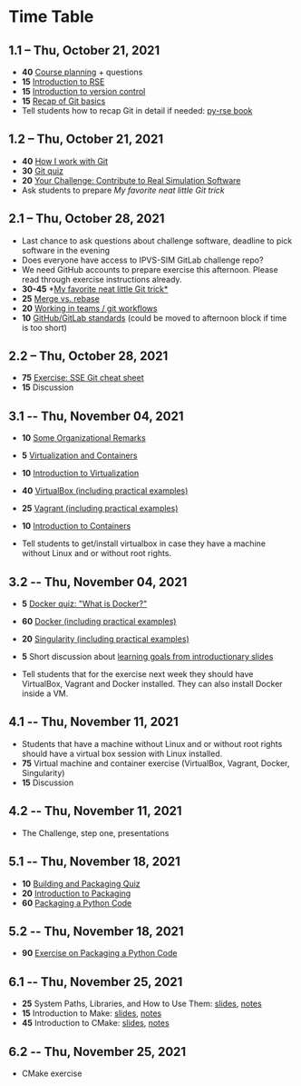 # Time Table

## 1.1 – Thu, October 21, 2021

- **40** [Course planning](https://github.com/Simulation-Software-Engineering/Lecture-Material/blob/main/organization/material/intro_course_slides.md) + questions
- **15** [Introduction to RSE](https://github.com/Simulation-Software-Engineering/Lecture-Material/blob/main/organization/material/rse_basics_slides.md)
- **15** [Introduction to version control](https://github.com/Simulation-Software-Engineering/Lecture-Material/blob/main/version-control/material/intro_slides.md)
- **15** [Recap of Git basics](https://github.com/Simulation-Software-Engineering/Lecture-Material/blob/main/version-control/overview.md#recap-of-git-basics)
- Tell students how to recap Git in detail if needed: [py-rse book](https://merely-useful.tech/py-rse/)

## 1.2 – Thu, October 21, 2021

- **40** [How I work with Git](https://github.com/Simulation-Software-Engineering/Lecture-Material/blob/main/version-control/overview.md#how-i-work-with-git)
- **30** [Git quiz](https://github.com/Simulation-Software-Engineering/Lecture-Material/blob/main/version-control/material/git_quiz.md)
- **20** [Your Challenge: Contribute to Real Simulation Software](https://github.com/Simulation-Software-Engineering/Lecture-Material/blob/main/organization/material/challenge_intro_slides.md)
- Ask students to prepare *My favorite neat little Git trick*

## 2.1 – Thu, October 28, 2021

- Last chance to ask questions about challenge software, deadline to pick software in the evening
- Does everyone have access to IPVS-SIM GitLab challenge repo?
- We need GitHub accounts to prepare exercise this afternoon. Please read through exercise instructions already.
- **30-45** *[My favorite neat little Git trick*](https://github.com/Simulation-Software-Engineering/Lecture-Material/blob/main/version-control/overview.md#my-favorite-neat-little-Git-trick)
- **25** [Merge vs. rebase](https://github.com/Simulation-Software-Engineering/Lecture-Material/blob/main/version-control/material/merge_rebase_slides.md)
- **20** [Working in teams / git workflows](https://github.com/Simulation-Software-Engineering/Lecture-Material/blob/main/version-control/material/workflow_slides.md)
- **10** [GitHub/GitLab standards](https://github.com/Simulation-Software-Engineering/Lecture-Material/blob/main/version-control/material/standards_slides.md) (could be moved to afternoon block if time is too short)

## 2.2 – Thu, October 28, 2021

- **75** [Exercise: SSE Git cheat sheet](https://github.com/Simulation-Software-Engineering/Lecture-Material/blob/main/version-control/material/cheat_sheet_text.md)
- **15** Discussion

## 3.1 -- Thu, November 04, 2021

- **10** [Some Organizational Remarks](https://github.com/Simulation-Software-Engineering/Lecture-Material/blob/main/organization/material/organizational_remarks_week3_slides.md)
- **5** [Virtualization and Containers](https://github.com/Simulation-Software-Engineering/Lecture-Material/blob/main/virtualization-and-containers/material/intro_slides.md)
- **10** [Introduction to Virtualization](https://github.com/Simulation-Software-Engineering/Lecture-Material/blob/main/virtualization-and-containers/material/virtualmachines_slides.md)
- **40** [VirtualBox (including practical examples)](https://github.com/Simulation-Software-Engineering/Lecture-Material/blob/main/virtualization-and-containers/material/virtualbox_slides.md)
- **25** [Vagrant (including practical examples)](https://github.com/Simulation-Software-Engineering/Lecture-Material/blob/main/virtualization-and-containers/material/vagrant_slides.md)
- **10** [Introduction to Containers](https://github.com/Simulation-Software-Engineering/Lecture-Material/blob/main/virtualization-and-containers/material/containers_slides.md)

- Tell students to get/install virtualbox in case they have a machine without Linux and or without root rights.

## 3.2 -- Thu, November 04, 2021

- **5** [Docker quiz: "What is Docker?"](https://github.com/Simulation-Software-Engineering/Lecture-Material/blob/main/virtualization-and-containers/material/docker_quiz.md)
- **60** [Docker (including practical examples)](https://github.com/Simulation-Software-Engineering/Lecture-Material/blob/main/virtualization-and-containers/material/docker_slides.md)
- **20** [Singularity (including practical examples)](https://github.com/Simulation-Software-Engineering/Lecture-Material/blob/main/virtualization-and-containers/material/singularity_slides.md)
- **5** Short discussion about [learning goals from introductionary slides](https://github.com/Simulation-Software-Engineering/Lecture-Material/blob/main/virtualization-and-containers/material/intro_slides.md)

- Tell students that for the exercise next week they should have VirtualBox, Vagrant and Docker installed. They can also install Docker inside a VM.

## 4.1 -- Thu, November 11, 2021

- Students that have a machine without Linux and or without root rights should have a virtual box session with Linux installed.
- **75** Virtual machine and container exercise (VirtualBox, Vagrant, Docker, Singularity)
- **15** Discussion

## 4.2 -- Thu, November 11, 2021

- The Challenge, step one, presentations

## 5.1 -- Thu, November 18, 2021

- **10** [Building and Packaging Quiz](https://github.com/Simulation-Software-Engineering/Lecture-Material/blob/main/building-and-packaging/packaging_quiz.md)
- **20** [Introduction to Packaging](https://github.com/Simulation-Software-Engineering/Lecture-Material/blob/main/building-and-packaging/intro_slides.md)
- **60** [Packaging a Python Code](https://github.com/Simulation-Software-Engineering/Lecture-Material/blob/main/building-and-packaging/packaging_python_slides.md)

## 5.2 -- Thu, November 18, 2021

- **90** [Exercise on Packaging a Python Code](https://github.com/Simulation-Software-Engineering/Lecture-Material/blob/main/building-and-packaging/material/exercise_python_packaging_text.md)

## 6.1 -- Thu, November 25, 2021

- **25** System Paths, Libraries, and How to Use Them: [slides](https://github.com/Simulation-Software-Engineering/Lecture-Material/blob/main/building-and-packaging/material/systempaths_and_librarytools_slides.md), [notes](https://github.com/Simulation-Software-Engineering/Lecture-Material/blob/main/building-and-packaging/material/systempaths_and_librarytools_notes.md)
- **15** Introduction to Make: [slides](https://github.com/Simulation-Software-Engineering/Lecture-Material/blob/main/building-and-packaging/material/make_slides.md), [notes](https://github.com/Simulation-Software-Engineering/Lecture-Material/blob/main/building-and-packaging/material/make_demo_notes.md)
- **45** Introduction to CMake: [slides](https://github.com/Simulation-Software-Engineering/Lecture-Material/blob/main/building-and-packaging/material/cmake_slides.md), [notes](https://github.com/Simulation-Software-Engineering/Lecture-Material/blob/main/building-and-packaging/material/cmake_demo_notes.md)

## 6.2 -- Thu, November 25, 2021

- CMake exercise
